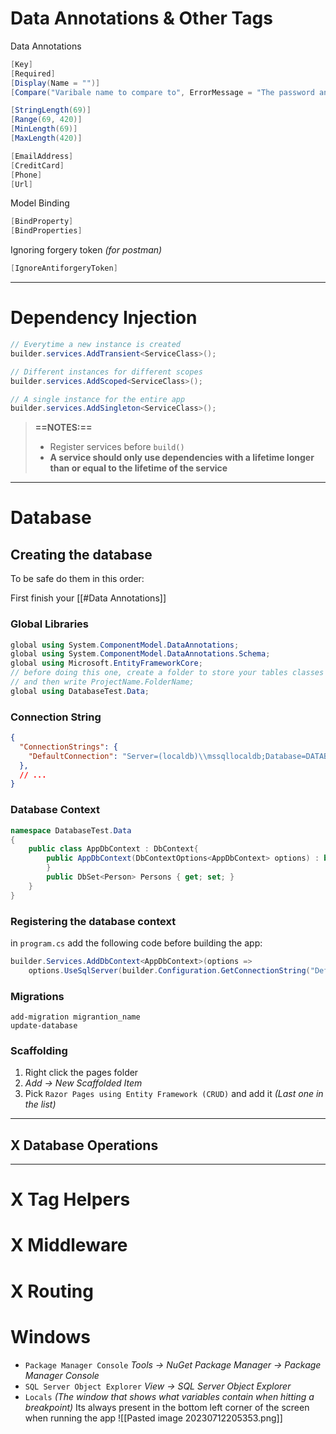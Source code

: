 # Data Annotations & Other Tags
Data Annotations
```cs
[Key]
[Required]
[Display(Name = "")]
[Compare("Varibale name to compare to", ErrorMessage = "The password and confirmation password do not match.")]

[StringLength(69)]
[Range(69, 420)]
[MinLength(69)]
[MaxLength(420)]

[EmailAddress]
[CreditCard]
[Phone]
[Url]
```

Model Binding
```cs
[BindProperty]
[BindProperties]
```

Ignoring forgery token *(for postman)*
```cs
[IgnoreAntiforgeryToken]
```

---

# Dependency Injection
```cs
// Everytime a new instance is created
builder.services.AddTransient<ServiceClass>();

// Different instances for different scopes
builder.services.AddScoped<ServiceClass>();

// A single instance for the entire app
builder.services.AddSingleton<ServiceClass>();

```

>**==NOTES:==**
>- Register services before `build()`
>- **A service should only use dependencies with a lifetime longer than or equal to the lifetime of the service**

--- 

# Database

## Creating the database
To be safe do them in this order:

First finish your [[#Data Annotations]]

### Global Libraries
```cs
global using System.ComponentModel.DataAnnotations;
global using System.ComponentModel.DataAnnotations.Schema;
global using Microsoft.EntityFrameworkCore;
// before doing this one, create a folder to store your tables classes in
// and then write ProjectName.FolderName;
global using DatabaseTest.Data; 
```

### Connection String
```json
{
  "ConnectionStrings": {
    "DefaultConnection": "Server=(localdb)\\mssqllocaldb;Database=DATABASE_NAME;Trusted_Connection=True;MultipleActiveResultSets=true"
  },
  // ...
}
```

### Database Context
```cs
namespace DatabaseTest.Data
{
    public class AppDbContext : DbContext{
        public AppDbContext(DbContextOptions<AppDbContext> options) : base (options){
        }
        public DbSet<Person> Persons { get; set; }
    }
}
```


### Registering the database context
in `program.cs` add the following code before building the app:
```cs
builder.Services.AddDbContext<AppDbContext>(options =>
    options.UseSqlServer(builder.Configuration.GetConnectionString("DefaultConnection")));
```

### Migrations
```
add-migration migrantion_name
update-database
```

### Scaffolding
1. Right click the pages folder
2. *Add -> New Scaffolded Item*
3. Pick `Razor Pages using Entity Framework (CRUD)` and add it *(Last one in the list)*

---

## X Database Operations

---

# X Tag Helpers


# X Middleware


# X Routing


# Windows
- `Package Manager Console`
  *Tools -> NuGet Package Manager -> Package Manager Console*
- `SQL Server Object Explorer`
  *View -> SQL Server Object Explorer*
- `Locals` *(The window that shows what variables contain when hitting a breakpoint)*
  Its always present in the bottom left corner of the screen when running the app
  ![[Pasted image 20230712205353.png]]